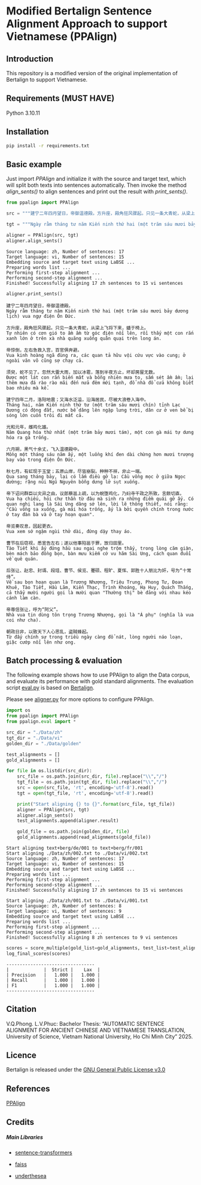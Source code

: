 # Modified Bertalign Sentence Alignment Approach to support Vietnamese (PPAlign)

## Introduction

This repository is a modified version of the original implementation of Bertalign to support Vietnamese.

## Requirements (MUST HAVE)

Python 3.10.11

## Installation

```bash
pip install -r requirements.txt
```

## Basic example

Just import *PPAlign* and initialize it with the source and target text, which will split both texts into sentences automatically. Then invoke the method *align_sents()*  to align sentences and print out the result with *print_sents()*.

```python
from ppalign import PPAlign
```

```python
src = """建宁二年四月望日，帝御温德殿。方升座，殿角狂风骤起。只见一条大青蛇，从梁上飞将下来，蟠于椅上。帝惊倒，左右急救入宫，百官俱奔避。须臾，蛇不见了。忽然大雷大雨，加以冰雹，落到半夜方止，坏却房屋无数。建宁四年二月，洛阳地震；又海水泛溢，沿海居民，尽被大浪卷入海中。光和元年，雌鸡化雄。六月朔，黑气十余丈，飞入温德殿中。秋七月，有虹现于玉堂；五原山岸，尽皆崩裂。种种不祥，非止一端。帝下诏问群臣以灾异之由，议郎蔡邕上疏，以为蜺堕鸡化，乃妇寺干政之所致，言颇切直。帝览奏叹息，因起更衣。曹节在后窃视，悉宣告左右；遂以他事陷邕于罪，放归田里。后张让、赵忠、封谞、段珪、曹节、侯览、蹇硕、程旷、夏恽、郭胜十人朋比为奸，号为“十常侍”。帝尊信张让，呼为“阿父”。朝政日非，以致天下人心思乱，盗贼蜂起。"""

tgt = """Ngày rằm tháng tư năm Kiến ninh thứ hai (một trăm sáu mươi bảy dương lịch) vua ngự điện Ôn Đức. Tự nhiên có cơn gió to ầm ầm từ góc điện nổi lên, rồi thấy một con rắn xanh lớn ở trên xà nhà quăng xuống quằn quại trên long án. Vua kinh hoàng ngã đùng ra, các quan tả hữu vội cứu vực vào cung; ở ngoài văn võ cũng sợ chạy cả. Được một lát con rắn biến mất và bỗng nhiên mưa to, sấm sét ầm ầm; lại thêm mưa đá rào rào mãi đến nửa đêm mới tạnh, đổ nhà đổ cửa không biết bao nhiêu mà kể. Tháng hai, năm Kiến ninh thứ tư (một trăm sáu mươi chín) tỉnh Lạc Dương có động đất, nước bể dâng lên ngập lưng trời, dân cư ở ven bể bị sóng lớn cuốn trôi đi mất cả. Năm Quang hóa thứ nhất (một trăm bảy mươi tám), một con gà mái tự dưng hóa ra gà trống. Mồng một tháng sáu năm ấy, một luồng khí đen dài chừng hơn mươi trượng bay vào trong điện Ôn Đức. Qua sang tháng bảy, lại có lắm điều gở lạ: Cầu vồng mọc ở giữa Ngọc đường; rặng núi Ngũ Nguyên bỗng dưng lở sụt xuống. Vua hạ chiếu, hỏi chư thần từ đâu mà sinh ra những điềm quái gở ấy. Có quan nghị lang là Sái Ung dâng sớ lên, lời lẽ thống thiết, nói rằng: "Cầu vồng sa xuống, gà mái hóa trống, ấy là bởi quyền chính trong nước ở tay đàn bà và ở tay hoạn quan". Vua xem sớ ngậm ngùi thở dài, đứng dậy thay áo. Tào Tiết khi ấy đứng hầu sau ngai nghe trộm thấy, trong lòng căm giận, bèn mách bảo đồng bọn, bàn mưu kiếm cớ vu hãm Sài Ung, cách quan đuổi về quê quán. Về sau bọn hoạn quan là Trương Nhượng, Triệu Trung, Phong Tư, Đoan Khuê, Tào Tiết, Hầu Lãm, Kiển Thạc, Trình Khoáng, Hạ Huy, Quách Thắng, cả thẩy mười người gọi là mười quan "Thường thị" bè đảng với nhau kéo cánh làm càn. Nhà vua tin dùng tôn trọng Trương Nhượng, gọi là "Á phụ" (nghĩa là vua coi như cha). Từ đấy chính sự trong triều ngày càng đổ nát, lòng người náo loạn, giặc cướp nổi lên như ong."""
```

```python
aligner = PPAlign(src, tgt)
aligner.align_sents()
```
    Source language: zh, Number of sentences: 17
    Target language: vi, Number of sentences: 15
    Embedding source and target text using LaBSE ...
    Preparing words list ...
    Performing first-step alignment ...
    Performing second-step alignment ...
    Finished! Successfully aligning 17 zh sentences to 15 vi sentences

```python
aligner.print_sents()
```

    建宁二年四月望日，帝御温德殿。
    Ngày rằm tháng tư năm Kiến ninh thứ hai (một trăm sáu mươi bảy dương lịch) vua ngự điện Ôn Đức.

    方升座，殿角狂风骤起。只见一条大青蛇，从梁上飞将下来，蟠于椅上。
    Tự nhiên có cơn gió to ầm ầm từ góc điện nổi lên, rồi thấy một con rắn xanh lớn ở trên xà nhà quăng xuống quằn quại trên long án.

    帝惊倒，左右急救入宫，百官俱奔避。
    Vua kinh hoàng ngã đùng ra, các quan tả hữu vội cứu vực vào cung; ở ngoài văn võ cũng sợ chạy cả.

    须臾，蛇不见了。忽然大雷大雨，加以冰雹，落到半夜方止，坏却房屋无数。
    Được một lát con rắn biến mất và bỗng nhiên mưa to, sấm sét ầm ầm; lại thêm mưa đá rào rào mãi đến nửa đêm mới tạnh, đổ nhà đổ cửa không biết bao nhiêu mà kể.

    建宁四年二月，洛阳地震；又海水泛溢，沿海居民，尽被大浪卷入海中。
    Tháng hai, năm Kiến ninh thứ tư (một trăm sáu mươi chín) tỉnh Lạc Dương có động đất, nước bể dâng lên ngập lưng trời, dân cư ở ven bể bị sóng lớn cuốn trôi đi mất cả.

    光和元年，雌鸡化雄。
    Năm Quang hóa thứ nhất (một trăm bảy mươi tám), một con gà mái tự dưng hóa ra gà trống.

    六月朔，黑气十余丈，飞入温德殿中。
    Mồng một tháng sáu năm ấy, một luồng khí đen dài chừng hơn mươi trượng bay vào trong điện Ôn Đức.

    秋七月，有虹现于玉堂；五原山岸，尽皆崩裂。种种不祥，非止一端。
    Qua sang tháng bảy, lại có lắm điều gở lạ: Cầu vồng mọc ở giữa Ngọc đường; rặng núi Ngũ Nguyên bỗng dưng lở sụt xuống.

    帝下诏问群臣以灾异之由，议郎蔡邕上疏，以为蜺堕鸡化，乃妇寺干政之所致，言颇切直。
    Vua hạ chiếu, hỏi chư thần từ đâu mà sinh ra những điềm quái gở ấy. Có quan nghị lang là Sái Ung dâng sớ lên, lời lẽ thống thiết, nói rằng: "Cầu vồng sa xuống, gà mái hóa trống, ấy là bởi quyền chính trong nước ở tay đàn bà và ở tay hoạn quan".

    帝览奏叹息，因起更衣。
    Vua xem sớ ngậm ngùi thở dài, đứng dậy thay áo.

    曹节在后窃视，悉宣告左右；遂以他事陷邕于罪，放归田里。
    Tào Tiết khi ấy đứng hầu sau ngai nghe trộm thấy, trong lòng căm giận, bèn mách bảo đồng bọn, bàn mưu kiếm cớ vu hãm Sài Ung, cách quan đuổi về quê quán.

    后张让、赵忠、封谞、段珪、曹节、侯览、蹇硕、程旷、夏恽、郭胜十人朋比为奸，号为“十常侍”。
    Về sau bọn hoạn quan là Trương Nhượng, Triệu Trung, Phong Tư, Đoan Khuê, Tào Tiết, Hầu Lãm, Kiển Thạc, Trình Khoáng, Hạ Huy, Quách Thắng, cả thẩy mười người gọi là mười quan "Thường thị" bè đảng với nhau kéo cánh làm càn.

    帝尊信张让，呼为“阿父”。
    Nhà vua tin dùng tôn trọng Trương Nhượng, gọi là "Á phụ" (nghĩa là vua coi như cha).

    朝政日非，以致天下人心思乱，盗贼蜂起。
    Từ đấy chính sự trong triều ngày càng đổ nát, lòng người náo loạn, giặc cướp nổi lên như ong.

## Batch processing & evaluation

The following example shows how to use PPAlign to align the Data corpus, and evaluate its performance with gold standard alignments. The evaluation script [eval.py](./ppalign/eval.py) is based on [Bertalign](https://github.com/bfsujason/bertalign).

Please see [aligner.py](./ppalign/aligner.py) for more options to configure PPAlign.

```python
import os
from ppalign import PPAlign
from ppalign.eval import *
```

```python
src_dir = "./Data/zh"
tgt_dir = "./Data/vi"
golden_dir = "./Data/golden"
```

```python
test_alignments = []
gold_alignments = []

for file in os.listdir(src_dir):
    src_file = os.path.join(src_dir, file).replace("\\","/")
    tgt_file = os.path.join(tgt_dir, file).replace("\\","/")
    src = open(src_file, 'rt', encoding='utf-8').read()
    tgt = open(tgt_file, 'rt', encoding='utf-8').read()

    print("Start aligning {} to {}".format(src_file, tgt_file))
    aligner = PPAlign(src, tgt)
    aligner.align_sents()
    test_alignments.append(aligner.result)

    gold_file = os.path.join(golden_dir, file)
    gold_alignments.append(read_alignments(gold_file))
```

    Start aligning text+berg/de/001 to text+berg/fr/001
    Start aligning ./Data/zh/002.txt to ./Data/vi/002.txt
    Source language: zh, Number of sentences: 17
    Target language: vi, Number of sentences: 15
    Embedding source and target text using LaBSE ...
    Preparing words list ...
    Performing first-step alignment ...
    Performing second-step alignment ...
    Finished! Successfully aligning 17 zh sentences to 15 vi sentences

    Start aligning ./Data/zh/001.txt to ./Data/vi/001.txt
    Source language: zh, Number of sentences: 8
    Target language: vi, Number of sentences: 9
    Embedding source and target text using LaBSE ...
    Preparing words list ...
    Performing first-step alignment ...
    Performing second-step alignment ...
    Finished! Successfully aligning 8 zh sentences to 9 vi sentences

```python
scores = score_multiple(gold_list=gold_alignments, test_list=test_alignments)
log_final_scores(scores)
```

    ---------------------------------
    |             |  Strict |    Lax  |
    | Precision   |   1.000 |   1.000 |
    | Recall      |   1.000 |   1.000 |
    | F1          |   1.000 |   1.000 |
    ---------------------------------

## Citation

V.Q.Phong. L.V.Phuc: Bachelor Thesis: “AUTOMATIC SENTENCE ALIGNMENT FOR ANCIENT CHINESE AND VIETNAMESE TRANSLATION, University of Science, Vietnam National University, Ho Chi Minh City” 2025.

## Licence

Bertalign is released under the [GNU General Public License v3.0](./LICENCE)

## References
[PPAlign](https://github.com/vuongquocphong/PPAlign)

## Credits

##### Main Libraries

* [sentence-transformers](https://github.com/UKPLab/sentence-transformers)

* [faiss](https://github.com/facebookresearch/faiss)

* [underthesea](https://github.com/undertheseanlp/underthesea)

